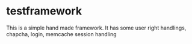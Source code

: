 testframework
=============

This is a simple hand made framework. It has some user right handlings, chapcha, login, memcache session handling